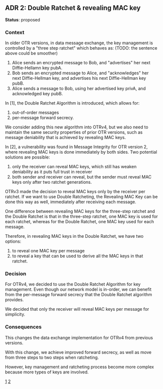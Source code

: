 ## ADR 2: Double Ratchet & revealing MAC key

**Status**: proposed

### Context

In older OTR versions, in data message exchange, the key management is controlled
by a "three step ratchet" which behaves as:
(TODO: the sentence above could be smoother)

1. Alice sends an encrypted message to Bob, and "advertises" her next Diffie-Hellamn
   key pubA.
2. Bob sends an encrypted message to Alice, and "acknowledges" her next Diffie-Hellman
   key, and advertises his next Diffie-Hellman key pubB.
3. Alice sends a message to Bob, using her advertised key privA, and acknowledged
   key pubB.

In [1], the Double Ratchet Algorithm is introduced, which allows for:

1. out-of-order messages
2. per-message forward secrecy.

We consider adding this new algorithm into OTRv4, but we also need to maintain
the same security properties of prior OTR versions, such as message deniability
that is achieved by revealing MAC keys.

In [2], a vulnerability was found in Message Integrity for OTR version 2, where
revealing MAC keys is done immediately by both sides. Two potential solutions are
possible:

1. only the receiver can reveal MAC keys, which still has weaken deniability as it
puts full trust in receiver
2. both sender and receiver can reveal, but the sender must reveal MAC keys only
after two ratchet generations.

OTRv3 made the decision to reveal MAC keys only by the receiver per ratchet.
If we want to use Double Ratcheting, the Revealing MAC Key can be done
this way as well, immediately after receiving each message.

One difference between revealing MAC keys for the three-step ratchet and the
Double Ratchet is that in the three-step ratchet, one MAC key is used for
each ratchet, whereas for the Double Ratchet, one MAC key used for each message.

Therefore, in revealing MAC keys in the Double Ratchet, we have two options:

1. to reveal one MAC key per message
2. to reveal a key that can be used to derive all the MAC keys in that ratchet.

### Decision

For OTRv4, we decided to use the Double Ratchet Algorithm for key management. Even
though our network model is in-order, we can benefit from the per-message forward
secrecy that the Double Ratchet algorithm provides.

We decided that only the receiver will reveal MAC keys per message for simplicity.

### Consequences

This changes the data exchange implementation for OTRv4 from previous versions.

With this change, we achieve improved forward secrecy, as well as move from three
steps to two steps when ratcheting.

However, key management and ratcheting process become more complex because more
types of keys are involved.


[1](https://whispersystems.org/blog/advanced-ratcheting/)
[2](http://citeseerx.ist.psu.edu/viewdoc/download?doi=10.1.1.165.7945&rep=rep1&type=pdf)
